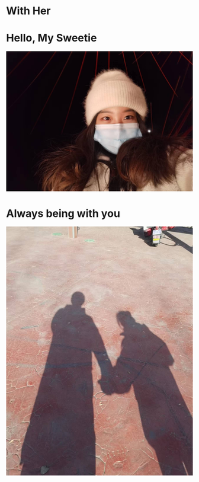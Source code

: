 # With Her


<!--more-->

# Hello, My Sweetie

![](/mysweet.jpg)

# Always being with you

![](/withyou.jpg)

